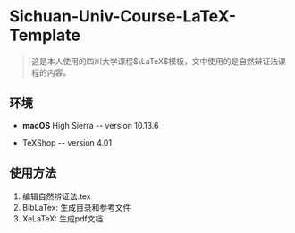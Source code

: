 # Sichuan-Univ-Course-LaTeX-Template

> 这是本人使用的四川大学课程$\LaTeX$模板，文中使用的是自然辩证法课程的内容。



## 环境

- **macOS** High Sierra -- version 10.13.6

- TeXShop -- version 4.01

## 使用方法

1. 编辑自然辨证法.tex
2. BibLaTex: 生成目录和参考文件
3. XeLaTeX: 生成pdf文档